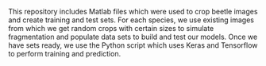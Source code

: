 This repository includes Matlab files which were used to crop beetle images and create training and test sets. For each species, we use existing images from which we get random crops with certain sizes to simulate fragmentation and populate data sets to build and test our models. Once we have sets ready, we use the Python script which uses Keras and Tensorflow to perform training and prediction.
